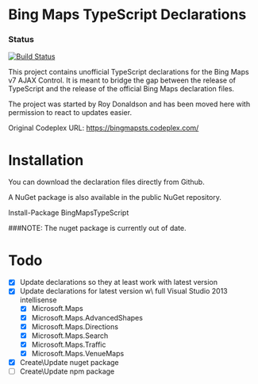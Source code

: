 Bing Maps TypeScript Declarations
=================================

### Status

[![Build Status](https://travis-ci.org/Kyle-Muir/bing-maps-ajax-control-typescript-declaration.png)](https://travis-ci.org/Kyle-Muir/bing-maps-ajax-control-typescript-declaration)

This project contains unofficial TypeScript declarations for the Bing Maps v7 AJAX Control. It is meant to bridge the gap between the release of TypeScript and the release of the official Bing Maps declaration files.

The project was started by Roy Donaldson and has been moved here with permission to react to updates easier.

Original Codeplex URL: https://bingmapsts.codeplex.com/

Installation
============

You can download the declaration files directly from Github.

A NuGet package is also available in the public NuGet repository.

Install-Package BingMapsTypeScript

###NOTE: The nuget package is currently out of date.

Todo
====
- [X] Update declarations so they at least work with latest version
- [X] Update declarations for latest version w\ full Visual Studio 2013 intellisense
	- [X] Microsoft.Maps
	- [X] Microsoft.Maps.AdvancedShapes
	- [X] Microsoft.Maps.Directions
	- [X] Microsoft.Maps.Search
	- [X] Microsoft.Maps.Traffic
	- [X] Microsoft.Maps.VenueMaps
- [X] Create\Update nuget package
- [ ] Create\Update npm package